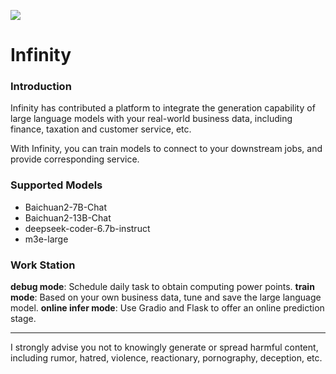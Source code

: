 ![](https://openi.pcl.ac.cn/rhys2985/Infinity/raw/branch/master/templates/Infinity.png)

# Infinity

### Introduction

Infinity has contributed a platform to integrate the generation capability of large language models with your real-world business data, including finance, taxation and customer service, etc.

With Infinity, you can train models to connect to your downstream jobs, and provide corresponding service.

### Supported Models

* Baichuan2-7B-Chat
* Baichuan2-13B-Chat
* deepseek-coder-6.7b-instruct
* m3e-large

### Work Station

**debug mode**: Schedule daily task to obtain computing power points.
**train mode**: Based on your own business data, tune and save the large language model.
**online infer mode**: Use Gradio and Flask to offer an online prediction stage.

***

I strongly advise you not to knowingly generate or spread harmful content, including rumor, hatred, violence, reactionary, pornography, deception, etc.
